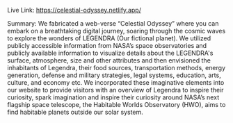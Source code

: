 Live Link: https://celestial-odyssey.netlify.app/

Summary:
We fabricated a web-verse “Celestial Odyssey” where you can embark on a breathtaking digital journey, soaring through the cosmic waves to explore the wonders of LEGENDRA (Our fictional planet). We utilized publicly accessible information from NASA’s space observatories and publicly available information to visualize details about the LEGENDRA's surface, atmosphere, size and other attributes and then envisioned the inhabitants of Legendra, their food sources, transportation methods, energy generation, defense and military strategies, legal systems, education, arts, culture, and economy etc. We incorporated these imaginative elements into our website to provide visitors with an overview of Legendra to inspire their curiosity, spark imagination and inspire their curiosity around NASA’s next flagship space telescope, the Habitable Worlds Observatory (HWO), aims to find habitable planets outside our solar system.